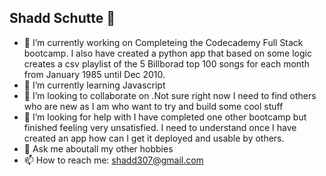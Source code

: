 ## Shadd Schutte 👋

<!--
**Shadd1972/Shadd1972** is a ✨ _special_ ✨ repository because its `README.md` (this file) appears on your GitHub profile.

Here are some ideas to get you started:-->

- 🔭 I’m currently working on Completeing the Codecademy Full Stack bootcamp. I also have created a python app that based on some logic creates a csv playlist of the 5 Billborad top 100 songs for each month from January 1985 until Dec 2010.
- 🌱 I’m currently learning Javascript
- 👯 I’m looking to collaborate on .Not sure right now I need to find others who are new as I am who want to try and build some cool stuff
- 🤔 I’m looking for help with I have completed one other bootcamp but finished feeling very unsatisfied. I need to understand once I have created an app how can I get it deployed and usable by others.
- 💬 Ask me aboutall my other hobbies
- 📫 How to reach me: shadd307@gmail.com


